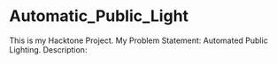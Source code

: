 # Automatic_Public_Light
This is my Hacktone Project.
My Problem Statement: Automated Public Lighting.
Description: 
